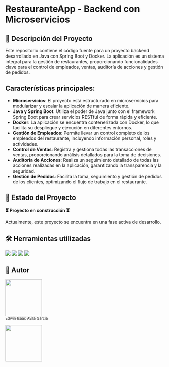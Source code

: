 # RestauranteApp - Backend con Microservicios

## 📝 Descripción del Proyecto

Este repositorio contiene el código fuente para un proyecto backend desarrollado en Java con Spring Boot y Docker. La aplicación es un sistema integral para la gestión de restaurantes, proporcionando funcionalidades clave para el control de empleados, ventas, auditoría de acciones y gestión de pedidos.

## Características principales:

- **Microservicios**: El proyecto está estructurado en microservicios para modularizar y escalar la aplicación de manera eficiente.
- **Java y Spring Boot**: Utiliza el poder de Java junto con el framework Spring Boot para crear servicios RESTful de forma rápida y eficiente.
- **Docker**: La aplicación se encuentra contenerizada con Docker, lo que facilita su despliegue y ejecución en diferentes entornos.
- **Gestión de Empleados**: Permite llevar un control completo de los empleados del restaurante, incluyendo información personal, roles y actividades.
- **Control de Ventas**: Registra y gestiona todas las transacciones de ventas, proporcionando análisis detallados para la toma de decisiones.
- **Auditoría de Acciones**: Realiza un seguimiento detallado de todas las acciones realizadas en la aplicación, garantizando la transparencia y la seguridad.
- **Gestión de Pedidos**: Facilita la toma, seguimiento y gestión de pedidos de los clientes, optimizando el flujo de trabajo en el restaurante.

## 🚧 Estado del Proyecto

**⏳ Proyecto en construcción ⏳**

Actualmente, este proyecto se encuentra en una fase activa de desarrollo.

## 🛠️ Herramientas utilizadas

<img src="https://img.shields.io/badge/java-%23ED8B00.svg?style=for-the-badge&logo=openjdk&logoColor=white">

<img src="https://img.shields.io/badge/Spring-6DB33F?style=for-the-badge&logo=spring&logoColor=white">

<img src="https://img.shields.io/badge/MySQL-00000F?style=for-the-badge&logo=mysql&logoColor=white">

<img src="https://img.shields.io/badge/docker-%230db7ed.svg?style=for-the-badge&logo=docker&logoColor=white">

## 👤 Autor

[<img src="https://avatars.githubusercontent.com/u/53845240?v=4" width=115><br><sub>Edwin Isaac Avila Garcia</sub>](https://github.com/wewineitor)

[<img src="https://img.shields.io/badge/LinkedIn-0077B5?style=for-the-badge&logo=linkedin&logoColor=white" width=115><br>](https://www.linkedin.com/in/edwinavilaga/)
